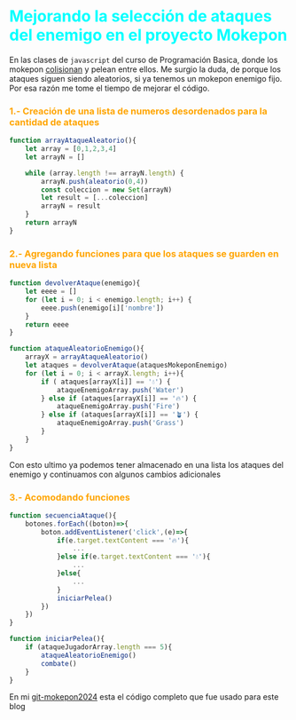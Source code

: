 <h1 style="color: Aqua"> Mejorando la selección de ataques del enemigo en el proyecto Mokepon</h1>

En las clases de `javascript` del curso de Programación Basica, donde los mokepon [colisionan](https://platzi.com/new-home/clases/3208-programacion-basica/51944-combate-entre-mokepones-colisionados/) y pelean entre ellos. Me surgio la duda, de porque los ataques siguen siendo aleatorios, si ya tenemos un mokepon enemigo fijo. Por esa razón me tome el tiempo de mejorar el código. 

<h3 style="color:orange"> 1.- Creación de una lista de numeros desordenados para la cantidad de ataques</h3>

```javascript
function arrayAtaqueAleatorio(){
    let array = [0,1,2,3,4]
    let arrayN = []

    while (array.length !== arrayN.length) {
        arrayN.push(aleatorio(0,4))
        const coleccion = new Set(arrayN)
        let result = [...coleccion]  
        arrayN = result
    }
    return arrayN
}
```
<h3 style="color:orange"> 2.- Agregando funciones para que los ataques se guarden en nueva lista</h3>

```javascript
function devolverAtaque(enemigo){
    let eeee = []
    for (let i = 0; i < enemigo.length; i++) {
        eeee.push(enemigo[i]['nombre'])
    }
    return eeee
}

function ataqueAleatorioEnemigo(){
    arrayX = arrayAtaqueAleatorio()
    let ataques = devolverAtaque(ataquesMokeponEnemigo)
    for (let i = 0; i < arrayX.length; i++){ 
        if ( ataques[arrayX[i]] == '💧') {
            ataqueEnemigoArray.push('Water')        
        } else if (ataques[arrayX[i]] == '🔥') {
            ataqueEnemigoArray.push('Fire')        
        } else if (ataques[arrayX[i]] == '🪴') {
            ataqueEnemigoArray.push('Grass')        
        }    
    }
}
```
Con esto ultimo ya podemos tener almacenado en una lista los ataques del enemigo y continuamos con algunos cambios adicionales

<h3 style="color:orange"> 3.- Acomodando funciones </h3>

```javascript
function secuenciaAtaque(){
    botones.forEach((boton)=>{
        boton.addEventListener('click',(e)=>{
            if(e.target.textContent === '🔥'){
                ...
            }else if(e.target.textContent === '💧'){
                ...
            }else{
                ...
            }
            iniciarPelea()
        })
    })
}
```

```javascript
function iniciarPelea(){
    if (ataqueJugadorArray.length === 5){
        ataqueAleatorioEnemigo()
        combate()
    }
}
```
En mi [git-mokepon2024](https://github.com/juniorpeves/mokepon2024) esta el código completo que fue usado para este blog